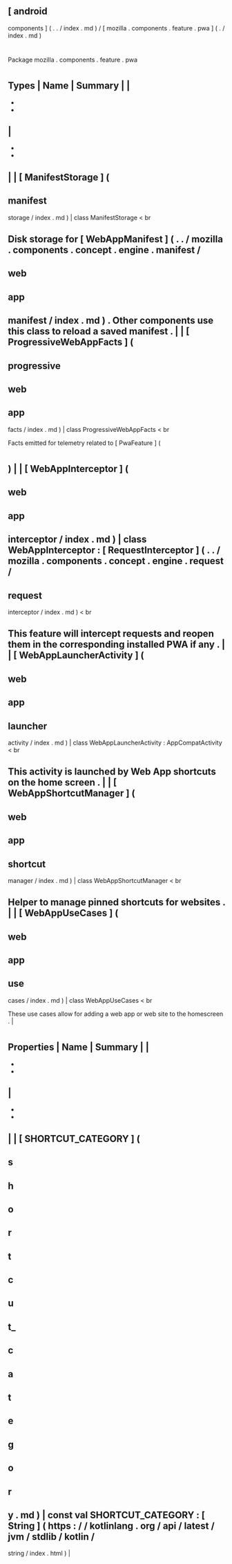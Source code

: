 [
android
-
components
]
(
.
.
/
index
.
md
)
/
[
mozilla
.
components
.
feature
.
pwa
]
(
.
/
index
.
md
)
#
#
Package
mozilla
.
components
.
feature
.
pwa
#
#
#
Types
|
Name
|
Summary
|
|
-
-
-
|
-
-
-
|
|
[
ManifestStorage
]
(
-
manifest
-
storage
/
index
.
md
)
|
class
ManifestStorage
<
br
>
Disk
storage
for
[
WebAppManifest
]
(
.
.
/
mozilla
.
components
.
concept
.
engine
.
manifest
/
-
web
-
app
-
manifest
/
index
.
md
)
.
Other
components
use
this
class
to
reload
a
saved
manifest
.
|
|
[
ProgressiveWebAppFacts
]
(
-
progressive
-
web
-
app
-
facts
/
index
.
md
)
|
class
ProgressiveWebAppFacts
<
br
>
Facts
emitted
for
telemetry
related
to
[
PwaFeature
]
(
#
)
|
|
[
WebAppInterceptor
]
(
-
web
-
app
-
interceptor
/
index
.
md
)
|
class
WebAppInterceptor
:
[
RequestInterceptor
]
(
.
.
/
mozilla
.
components
.
concept
.
engine
.
request
/
-
request
-
interceptor
/
index
.
md
)
<
br
>
This
feature
will
intercept
requests
and
reopen
them
in
the
corresponding
installed
PWA
if
any
.
|
|
[
WebAppLauncherActivity
]
(
-
web
-
app
-
launcher
-
activity
/
index
.
md
)
|
class
WebAppLauncherActivity
:
AppCompatActivity
<
br
>
This
activity
is
launched
by
Web
App
shortcuts
on
the
home
screen
.
|
|
[
WebAppShortcutManager
]
(
-
web
-
app
-
shortcut
-
manager
/
index
.
md
)
|
class
WebAppShortcutManager
<
br
>
Helper
to
manage
pinned
shortcuts
for
websites
.
|
|
[
WebAppUseCases
]
(
-
web
-
app
-
use
-
cases
/
index
.
md
)
|
class
WebAppUseCases
<
br
>
These
use
cases
allow
for
adding
a
web
app
or
web
site
to
the
homescreen
.
|
#
#
#
Properties
|
Name
|
Summary
|
|
-
-
-
|
-
-
-
|
|
[
SHORTCUT_CATEGORY
]
(
-
s
-
h
-
o
-
r
-
t
-
c
-
u
-
t_
-
c
-
a
-
t
-
e
-
g
-
o
-
r
-
y
.
md
)
|
const
val
SHORTCUT_CATEGORY
:
[
String
]
(
https
:
/
/
kotlinlang
.
org
/
api
/
latest
/
jvm
/
stdlib
/
kotlin
/
-
string
/
index
.
html
)
|
